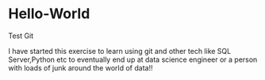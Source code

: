 # Hello-World
Test Git

I have started this exercise to learn using git and other tech like SQL Server,Python etc to eventually end up at data science engineer or a person with loads of junk around the world of data!!

